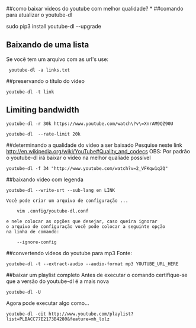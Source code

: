 ##como baixar videos do youtube com melhor qualidade?
*
##comando para atualizar o youtube-dl

  sudo pip3 install youtube-dl --upgrade

## Baixando de uma lista 
   Se você tem um arquivo com as url's use:

     youtube-dl -a links.txt

##preservando o título do vídeo

	youtube-dl -t link

## Limiting bandwidth

    youtube-dl -r 30k https://www.youtube.com/watch\?v\=XnrAM9QZ90U

    youtube-dl  --rate-limit 20k

##determinando a qualidade do video a ser baixado
Pesquise neste link http://en.wikipedia.org/wiki/YouTube#Quality_and_codecs
OBS: Por padrão o youtube-dl irá baixar o video na melhor qualiade possível

	youtube-dl -f 34 "http://www.youtube.com/watch?v=2_VFKqw1q2Q"

##baixando video com legenda


    youtube-dl --write-srt --sub-lang en LINK

    Você pode criar um arquivo de configuração ...

        vim .config/youtube-dl.conf

    e nele colocar as opções que desejar, caso queira ignorar
    o arquivo de configuração você pode colocar a seguinte opção
    na linha de comando:

        --ignore-config

##convertendo videos do youtube para mp3
Fonte:

	youtube-dl -t --extract-audio --audio-format mp3 YOUTUBE_URL_HERE

##baixar um playlist completo
Antes de executar o comando certifique-se que a versão do youtube-dl é a mais nova

	youtube-dl -U

Agora pode executar algo como...

	youtube-dl -cit http://www.youtube.com/playlist?list=PLBACC77E2173B4280&feature=mh_lolz

